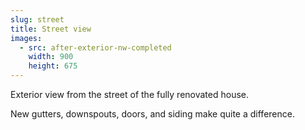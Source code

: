 ```yaml
---
slug: street
title: Street view
images:
  - src: after-exterior-nw-completed
    width: 900
    height: 675
---
```

Exterior view from the street of the fully renovated house.

New gutters, downspouts, doors, and siding make quite a difference.
